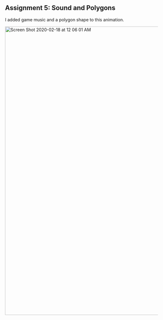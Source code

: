 ## Assignment 5: Sound and Polygons ##

I added game music and a polygon shape to this animation.

<img width="952" alt="Screen Shot 2020-02-18 at 12 06 01 AM" src="https://user-images.githubusercontent.com/53446525/75376271-c49db100-589d-11ea-931f-8b81a63830ee.png">
